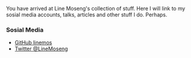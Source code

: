 You have arrived at Line Moseng's collection of stuff. Here I will link to my sosial media accounts, talks, articles and other stuff I do. Perhaps.

### Sosial Media
- [GitHub linemos](https://github.com/linemos)
- [Twitter @LineMoseng](https://twitter.com/linemoseng)
